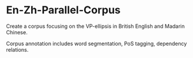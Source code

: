 # En-Zh-Parallel-Corpus

Create a corpus focusing on the VP-ellipsis in British English and Madarin Chinese.

Corpus annotation includes word segmentation, PoS tagging, dependency relations.
